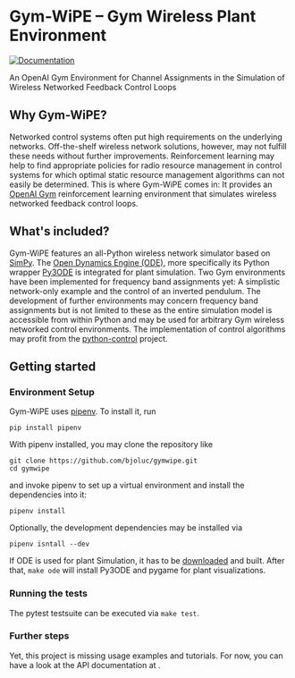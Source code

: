 # Gym-WiPE – Gym Wireless Plant Environment

[![Documentation](https://readthedocs.org/projects/gymwipe/badge/)](https://gymwipe.readthedocs.io/)

An OpenAI Gym Environment for Channel Assignments in the Simulation of Wireless Networked Feedback Control Loops

## Why Gym-WiPE?

Networked control systems often put high requirements on the underlying networks.
Off-the-shelf wireless network solutions, however, may not fulfill these needs without further improvements.
Reinforcement learning may help to find appropriate policies for radio resource management in control systems for which optimal static resource management algorithms can not easily be determined.
This is where Gym-WiPE comes in:
It provides an [OpenAI Gym](https://gym.openai.com/) reinforcement learning environment that simulates wireless networked feedback control loops.

## What's included?

Gym-WiPE features an all-Python wireless network simulator based on [SimPy](https://simpy.readthedocs.io/).
The [Open Dynamics Engine (ODE)](https://www.ode.org/), more specifically its Python wrapper [Py3ODE](https://github.com/filipeabperes/Py3ODE) is integrated for plant simulation.
Two Gym environments have been implemented for frequency band assignments yet: A simplistic network-only example and the control of an inverted pendulum.
The development of further environments may concern frequency band assignments but is not limited to these as the entire simulation model is accessible from within Python and may be used for arbitrary Gym wireless networked control environments.
The implementation of control algorithms may profit from the [python-control](https://python-control.readthedocs.io/) project.

## Getting started

### Environment Setup

Gym-WiPE uses [pipenv](https://pipenv.readthedocs.io/en/latest/).
To install it, run
```
pip install pipenv
```
With pipenv installed, you may clone the repository like
```
git clone https://github.com/bjoluc/gymwipe.git
cd gymwipe
```
and invoke pipenv to set up a virtual environment and install the dependencies into it:
```
pipenv install
```
Optionally, the development dependencies may be installed via
```
pipenv isntall --dev
```

If ODE is used for plant Simulation, it has to be [downloaded](https://sourceforge.net/projects/opende/files/ODE/) and built.
After that, `make ode` will install Py3ODE and pygame for plant visualizations.

### Running the tests

The pytest testsuite can be executed via ```make test```.

### Further steps

Yet, this project is missing usage examples and tutorials.
For now, you can have a look at the API documentation at [](https://gymwipe.read-the-docs-io).

